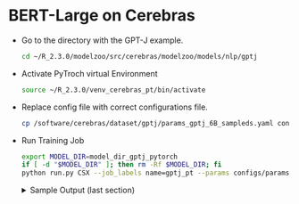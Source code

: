 # BERT-Large on Cerebras

* Go to the directory with the GPT-J example. 
  ```bash
  cd ~/R_2.3.0/modelzoo/src/cerebras/modelzoo/models/nlp/gptj
  ```

* Activate PyTroch virtual Environment 
  ```bash
  source ~/R_2.3.0/venv_cerebras_pt/bin/activate
  ```

* Replace config file with correct configurations file. 
  ```bash
  cp /software/cerebras/dataset/gptj/params_gptj_6B_sampleds.yaml configs/params_gptj_6B_sampleds.yaml
  ```

* Run Training Job
  ```bash
  export MODEL_DIR=model_dir_gptj_pytorch
  if [ -d "$MODEL_DIR" ]; then rm -Rf $MODEL_DIR; fi
  python run.py CSX --job_labels name=gptj_pt --params configs/params_gptj_6B_sampleds.yaml --num_workers_per_csx=1 --mode train --model_dir $MODEL_DIR --mount_dirs /home/ /software/ --python_paths /home/$(whoami)/R_1.9.2/modelzoo/ --compile_dir $(whoami) |& tee mytest.log
  ```
  <details>
    <summary>Sample Output (last section)</summary>
    
    ```bash
      2023-11-10 20:34:41,113 INFO:   Finished sending initial weights
      2023-11-10 20:34:41,116 INFO:   Finalizing appliance staging for the run
      2023-11-10 20:34:42,548 INFO:   Finished staging the appliance
      2023-11-10 20:34:42,552 INFO:   Beginning appliance run
      2023-11-10 20:40:15,694 INFO:   | Train Device=xla:0, Step=100, Loss=9.18750, Rate=19.81 samples/sec, GlobalRate=19.81 samples/sec
      2023-11-10 20:45:49,090 INFO:   | Train Device=xla:0, Step=200, Loss=8.37500, Rate=19.80 samples/sec, GlobalRate=19.80 samples/sec
      2023-11-10 20:45:49,092 INFO:   Saving checkpoint at global step 200
      2023-11-10 20:56:38,458 INFO:   Saving step 200 in dataloader checkpoint
      2023-11-10 20:56:38,575 INFO:   Saved checkpoint at global step: 200
      2023-11-10 20:56:38,576 INFO:   Training completed successfully! Processed 13200 sample(s) in 1316.022207736969 seconds.
    ```
  </details>